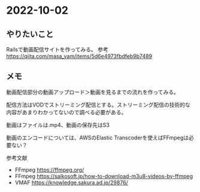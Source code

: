 # 2022-10-02
## やりたいこと

Railsで動画配信サイトを作ってみる。
参考
https://qiita.com/masa_yam/items/5d6e4973fbdfeb9b7489

## メモ

動画配信部分の動画アップロード＞動画を見るまでの流れを作ってみる。

配信方法はVODでストリーミング配信とする。ストリーミング配信の技術的な内容があまりわかってないので調べる必要がある。

動画はファイルは.mp4、動画の保存先はS3

動画のエンコードについては、AWSのElastic Transcoderを使えばFFmpegは必要ない？

参考文献
- FFmpeg https://ffmpeg.org/
- FFmpeg https://saikosoft.jp/how-to-download-m3u8-videos-by-ffmpeg
- VMAF https://knowledge.sakura.ad.jp/29876/
